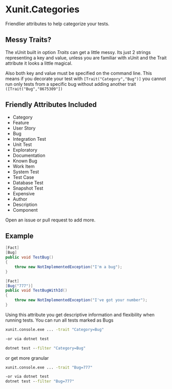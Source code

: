 # Xunit.Categories
Friendlier attributes to help categorize your tests. 

## Messy Traits?
The xUnit built in option *Traits* can get a little messy. Its just 2 strings representing a key and value, unless you are familiar with xUnit and the Trait attribute it looks a little magical.

Also both key and value must be specified on the command line. This means if you decorate your test with 
`[Trait("Category","Bug")]` you cannot run only tests from a specific bug without adding another trait `([Trait("Bug","8675309"])`

## Friendly Attributes Included
- Category 
- Feature
- User Story
- Bug
- Integration Test
- Unit Test
- Exploratory
- Documentation
- Known Bug
- Work Item
- System Test
- Test Case
- Database Test
- Snapshot Test
- Expensive
- Author
- Description
- Component

Open an issue or pull request to add more.


## Example

```csharp
[Fact]
[Bug]
public void TestBug()
{
    throw new NotImplementedException("I'm a bug");
}

[Fact]
[Bug("777")]
public void TestBugWithId()
{
    throw new NotImplementedException("I've got your number");
}
```

Using this attribute you get descriptive information and flexibility when running tests. 
You can run all tests marked as Bugs

```bat
xunit.console.exe ... -trait "Category=Bug"

-or via dotnet test

dotnet test --filter "Category=Bug" 
```

or get more granular
```bat
xunit.console.exe ... -trait "Bug=777"

-or via dotnet test
dotnet test --filter "Bug=777" 
```
